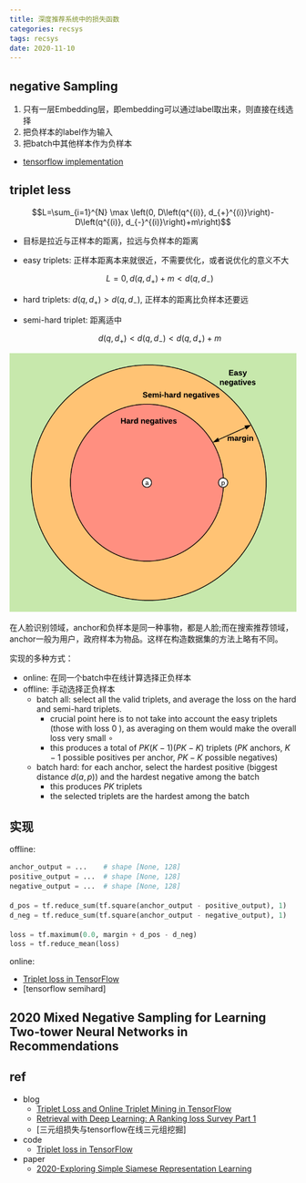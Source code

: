 ```yaml
---
title: 深度推荐系统中的损失函数
categories: recsys
tags: recsys
date: 2020-11-10
---
```


## negative Sampling

1. 只有一层Embedding层，即embedding可以通过label取出来，则直接在线选择
2. 把负样本的label作为输入
3. 把batch中其他样本作为负样本

- [tensorflow implementation](tensorflow_recommenders/tasks/retrieval.py)
 
## triplet less

$$L=\sum_{i=1}^{N} \max \left(0, D\left(q^{(i)}, d_{+}^{(i)}\right)-D\left(q^{(i)}, d_{-}^{(i)}\right)+m\right)$$

- 目标是拉近与正样本的距离，拉远与负样本的距离
- easy triplets: 正样本距离本来就很近，不需要优化，或者说优化的意义不大

    $$L=0, d(q,d_+)+m < d(q,d_-)$$

- hard triplets: $d(q,d_+) > d(q,d_-)$, 正样本的距离比负样本还要远
- semi-hard triplet: 距离适中

    $$d(q,d_+) < d(q,d_-) < d(q,d_+)+m$$

![triplets1](imgs/triplets1.png)

在人脸识别领域，anchor和负样本是同一种事物，都是人脸;而在搜索推荐领域，anchor一般为用户，政府样本为物品。这样在构造数据集的方法上略有不同。

实现的多种方式：

- online: 在同一个batch中在线计算选择正负样本
- offline: 手动选择正负样本
    - batch all: select all the valid triplets, and average the loss on the hard and semi-hard triplets. 
        - crucial point here is to not take into account the easy triplets (those with loss 0 ), as averaging on them would make the overall loss very small $\circ$ 
        - this produces a total of $P K(K-1)(P K-K)$ triplets $(P K$ anchors, $K-1$ possible positives per anchor, $P K-K$ possible negatives)
    - batch hard: for each anchor, select the hardest positive (biggest distance $d(a, p))$ and the hardest negative among the batch
        - this produces $P K$ triplets
        - the selected triplets are the hardest among the batch

## 实现

offline:

```python
anchor_output = ...    # shape [None, 128]
positive_output = ...  # shape [None, 128]
negative_output = ...  # shape [None, 128]

d_pos = tf.reduce_sum(tf.square(anchor_output - positive_output), 1)
d_neg = tf.reduce_sum(tf.square(anchor_output - negative_output), 1)

loss = tf.maximum(0.0, margin + d_pos - d_neg)
loss = tf.reduce_mean(loss)
```

online: 

- [Triplet loss in TensorFlow](https://github.com/omoindrot/tensorflow-triplet-loss/blob/master/model/triplet_loss.py)
- [tensorflow semihard]



## 2020 Mixed Negative Sampling for Learning Two-tower Neural Networks in Recommendations



## ref

- blog
    - [Triplet Loss and Online Triplet Mining in TensorFlow](https://omoindrot.github.io/triplet-loss)
    - [Retrieval with Deep Learning: A Ranking loss Survey Part 1](https://medium.com/@ahmdtaha/retrieval-with-deep-learning-a-ranking-loss-survey-part-1-8e88a6f8e091)
    - [三元组损失与tensorflow在线三元组挖掘]
- code
    -  [Triplet loss in TensorFlow](https://github.com/omoindrot/tensorflow-triplet-loss)
- paper
    - [2020-Exploring Simple Siamese Representation Learning]()

